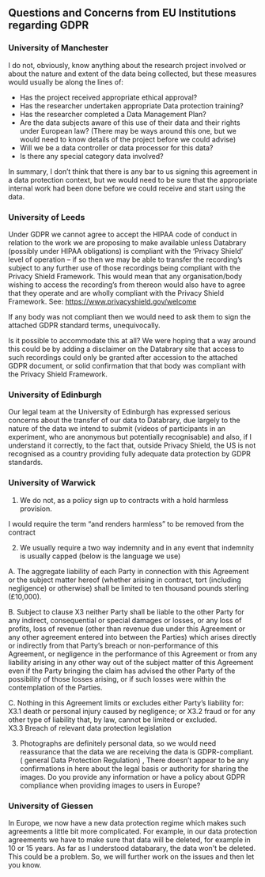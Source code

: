 ## Questions and Concerns from EU Institutions regarding GDPR

### University of Manchester

I do not, obviously, know anything about the research project involved or about the nature and extent of the data being collected, but these measures would usually be along the lines of:
- Has the project received appropriate ethical approval?  
- Has the researcher undertaken appropriate Data protection training?  
- Has the researcher completed a Data Management Plan?  
- Are the data subjects aware of this use of their data and their rights under European law? (There may be ways around this one, but we would need to know details of the project before we could advise)
- Will we be a data controller or data processor for this data?  
- Is there any special category data involved?  

In summary, I don’t think that there is any bar to us signing this agreement in a data protection context, but we would need to be sure that the appropriate internal work had been done before we could receive and start using the data.

### University of Leeds

Under GDPR we cannot agree to accept the HIPAA code of conduct in relation to the work we are proposing to make available unless Databrary (possibly under HIPAA obligations) is compliant with the ‘Privacy Shield’ level of operation – if so then we may be able to transfer the recording’s subject to any further use of those recordings being compliant with the Privacy Shield Framework. This would mean that any organisation/body wishing to access the recording’s from thereon would also have to agree that they operate and are wholly compliant with the Privacy Shield Framework. See: https://www.privacyshield.gov/welcome

If any body was not compliant then we would need to ask them to sign the attached GDPR standard terms, unequivocally.

Is it possible to accommodate this at all? We were hoping that a way around this could be by adding a disclaimer on the Databrary site that access to such recordings could only be granted after accession to the attached GDPR document, or solid confirmation that that body was compliant with the Privacy Shield Framework.



### University of Edinburgh

Our legal team at the University of Edinburgh has expressed serious concerns about the transfer of our data to Databrary, due largely to the nature of the data we intend to submit (videos of participants in an experiment, who are anonymous but potentially recognisable) and also, if I understand it correctly, to the fact that, outside Privacy Shield, the US is not recognised as a country providing fully adequate data protection by GDPR standards. 


### University of Warwick

1. We do not, as a policy sign up to contracts with a hold harmless provision.  

I would require the term “and renders harmless” to be removed from the contract

2. We usually require a two way indemnity and in any event that indemnity is usually capped (below is the language we use)

  A. The aggregate liability of each Party in connection with this Agreement or the subject matter hereof (whether arising in contract, tort (including negligence) or otherwise) shall be limited to ten thousand pounds sterling (£10,000).  

  B. Subject to clause X3 neither Party shall be liable to the other Party for any indirect, consequential or special damages or losses, or any loss of profits, loss of revenue (other than revenue due under this Agreement or any other agreement entered into between the Parties) which   arises directly or indirectly from that Party’s breach or non-performance of this Agreement, or negligence in the performance of this Agreement or from any liability arising in any other way out of the subject matter of this Agreement even if the Party bringing the claim has advised the other Party of the possibility of those losses arising, or if such losses were within the contemplation of the Parties.  

  C. Nothing in this Agreement limits or excludes either Party’s liability for:  
    X3.1 death or personal injury caused by negligence; or
    X3.2 fraud or for any other type of liability that, by law, cannot be limited or excluded.  
    X3.3 Breach of relevant data protection legislation  

3. Photographs are definitely personal data, so we would need reassurance that the data we are receiving the data is GDPR-compliant. ( general Data Protection Regulation) , There doesn’t appear to be any confirmations in here about the legal basis or authority for sharing the images. Do you  provide any information or have a policy about GDPR compliance when providing images to users in Europe?

### University of Giessen  

In Europe, we now have a new data protection regime which makes such agreements a little bit more complicated. For example, in our data protection agreements we have to make sure that data will be deleted, for example in 10 or 15 years. As far as I understood databarary, the data won't be deleted. This could be a problem. So, we will further work on the issues and then let you know.


